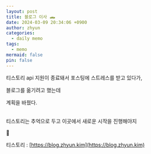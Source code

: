 ```yaml
---
layout: post
title: 블로그 이사 🛻
date: 2024-03-09 20:34:06 +0900
author: zhyun
categories:
  - daily memo
tags:
  - memo
mermaid: false
pin: false
---
```

티스토리 api 지원이 종료돼서 포스팅에 스트레스를 받고 있다가,

블로그를 옮기려고 했는데 

계획을 바꿨다.

<br>
티스토리는 추억으로 두고 이곳에서 새로운 시작을 진행해야지

🥸

티스토리 : [https://blog.zhyun.kim](https://blog.zhyun.kim)